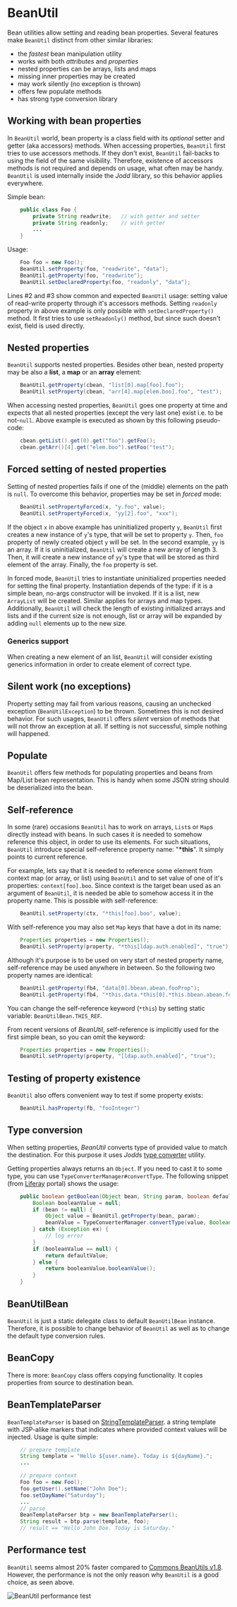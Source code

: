 # BeanUtil

Bean utilities allow setting and reading bean properties. Several
features make `BeanUtil` distinct from other similar libraries:

* the *fastest* bean manipulation utility
* works with both *attributes* and *properties*
* nested properties can be arrays, lists and maps
* missing inner properties may be created
* may work silently (no exception is thrown)
* offers few populate methods
* has strong type conversion library

## Working with bean properties

In `BeanUtil` world, bean property is a class field with its *optional*
setter and getter (aka accessors) methods. When accessing properties,
`BeanUtil` first tries to use accessors methods. If they don't exist,
`BeanUtil` fail-backs to using the field of the same visibility.
Therefore, existence of accessors methods is not required and depends on
usage, what often may be handy. `BeanUtil` is used internally inside
the *Jodd* library, so this behavior applies everywhere.

Simple bean:

~~~~~ java
    public class Foo {
    	private String readwrite;   // with getter and setter
    	private String readonly;    // with getter
    	...
    }
~~~~~

Usage:

~~~~~ java
    Foo foo = new Foo();
    BeanUtil.setProperty(foo, "readwrite", "data");
    BeanUtil.getProperty(foo, "readwrite");
    BeanUtil.setDeclaredProperty(foo, "readonly", "data");
~~~~~

Lines #2 and #3 show common and expected `BeanUtil` usage: setting value
of read-write property through it's accessors methods. Setting
`readonly` property in above example is only possible with
`setDeclaredProperty()` method. It first tries to use `setReadonly()`
method, but since such doesn't exist, field is used directly.

## Nested properties

`BeanUtil` supports nested properties. Besides other bean, nested
property may be also a **list**, a **map** or an **array** element:

~~~~~ java
    BeanUtil.getProperty(cbean, "list[0].map[foo].foo");
    BeanUtil.setProperty(cbean, "arr[4].map[elem.boo].foo", "test");
~~~~~

When accessing nested properties, `BeanUtil` goes one property at time
and expects that all nested properties (except the very last one) exist
i.e. to be not-`null`. Above example is executed as shown by this
following pseudo-code:

~~~~~ java
    cbean.getList().get(0).get("foo").getFoo();
    cbean.getArr()[4].get("elem.boo").setFoo("test");
~~~~~


## Forced setting of nested properties

Setting of nested properties fails if one of the (middle) elements on
the path is `null`. To overcome this behavior, properties may be set in
*forced* mode:

~~~~~ java
    BeanUtil.setPropertyForced(x, "y.foo", value);
    BeanUtil.setPropertyForced(x, "yy[2].foo", "xxx");
~~~~~

If the object `x` in above example has uninitialized property `y`,
`BeanUtil` first creates a new instance of `y`\'s type, that will be set
to property `y`. Then, `foo` property of newly created object `y` will
be set. In the second example, `yy` is an array. If it is uninitialized,
`BeanUtil` will create a new array of length 3. Then, it will create a
new instance of `yy`\'s type that will be stored as third element of the
array. Finally, the `foo` property is set.

In forced mode, `BeanUtil` tries to instantiate uninitialized properties
needed for setting the final property. Instantiation depends of the
type: if it is a simple bean, no-args constructor will be invoked. If it
is a list, new `ArrayList` will be created. Similar applies for arrays
and map types. Additionally, `BeanUtil` will check the length of
existing initialized arrays and lists and if the current size is not
enough, list or array will be expanded by adding `null` elements up to
the new size.

### Generics support

When creating a new element of an list, `BeanUtil` will consider
existing generics information in order to create element of correct
type.

## Silent work (no exceptions)

Property setting may fail from various reasons, causing an unchecked
exception (`BeanUtilException`) to be thrown. Sometimes this is not
desired behavior. For such usages, `BeanUtil` offers *silent* version of
methods that will not throw an exception at all. If setting is not
successful, simple nothing will happened.

## Populate

`BeanUtil` offers few methods for populating properties and beans from
Map/List bean representation. This is handy when some JSON string should
be deserialized into the bean.

## Self-reference

In some (rare) occasions `BeanUtil` has to work on arrays, `List`s or
`Map`s directly instead with beans. In such cases it is needed to
somehow reference this object, in order to use its elements. For such
situations, `BeanUtil` introduce special self-reference property name:
\"**\*this**\". It simply points to current reference.

For example, lets say that it is needed to reference some element from
context map (or array, or list) using `BeanUtil` and to set value of one
of it's properties: `context[foo].boo`. Since context is the target
bean used as an argument of `BeanUtil`, it is needed be able to somehow
access it in the property name. This is possible with self-reference:

~~~~~ java
    BeanUtil.setProperty(ctx, "*this[foo].boo", value);
~~~~~

With self-reference you may also set `Map` keys that have a dot in its name:

~~~~~ java
    Properties properties = new Properties();
    BeanUtil.setProperty(property, "*this[ldap.auth.enabled]", "true");
~~~~~

Although it's purpose is to be used on very start of nested property
name, self-reference may be used anywhere in between. So the following
two property names are identical:

~~~~~ java
    BeanUtil.getProperty(fb4, "data[0].bbean.abean.fooProp");
    BeanUtil.getProperty(fb4, "*this.data.*this[0].*this.bbean.abean.fooProp");
~~~~~

You can change the self-reference keyword (`*this`) by setting static
variable: `BeanUtilBean.THIS_REF`.

From recent versions of *BeanUtil*, self-reference is implicitly used
for the first simple bean, so you can omit the keyword:

~~~~~ java
    Properties properties = new Properties();
    BeanUtil.setProperty(property, "[ldap.auth.enabled]", "true");
~~~~~


## Testing of property existence

`BeanUtil` also offers convenient way to test if some property exists:

~~~~~ java
    BeanUtil.hasProperty(fb, "fooInteger")
~~~~~

## Type conversion

When setting properties, *BeanUtil* converts type of provided value to
match the destination. For this purpose it uses *Jodd*s [type converter](typeconverter.html) utility.

Getting properties always returns an `Object`. If you need to cast it to
some type, you can use `TypeConverterManager#convertType`. The following
snippet (from [Liferay](http://www.liferay.com) portal) shows the usage:

~~~~~ java
    public boolean getBoolean(Object bean, String param, boolean defaultValue) {
    	Boolean booleanValue = null;
    	if (bean != null) {
    		Object value = BeanUtil.getProperty(bean, param);
    		beanValue = TypeConverterManager.convertType(value, Boolean.class);
    	} catch (Exception ex) {
    		// log error
    	}
    	if (booleanValue == null) {
    		return defaultValue;
    	} else {
    		return booleanValue.booleanValue();
    	}
    }
~~~~~

## BeanUtilBean

`BeanUtil` is just a static delegate class to default `BeanUtilBean`
instance. Therefore, it is possible to change behavior of `BeanUtil` as
well as to change the default type conversion rules.

## BeanCopy

There is more: `BeanCopy` class offers copying functionality. It copies
properties from source to destination bean.

## BeanTemplateParser

`BeanTemplateParser` is based on
[StringTemplateParser](stringtemplateparser.html). a string template
with JSP-alike markers that indicates where provided context values will
be injected. Usage is quite simple:

~~~~~ java
    // prepare template
    String template = "Hello ${user.name}. Today is ${dayName}.";
    ...

    // prepare context
    Foo foo = new Foo();
    foo.getUser().setName("John Doe");
    foo.setDayName("Saturday");
    ...
    // parse
    BeanTemplateParser btp = new BeanTemplateParser();
    String result = btp.parse(template, foo);
    // result == "Hello John Doe. Today is Saturday."
~~~~~

## Performance test

`BeanUtil` seems almost 20% faster compared to
[Commons BeanUtils v1.8](http://commons.apache.org/beanutils/).
However, the performance is not the only reason why `BeanUtil` is a good choice, as seen above.

![BeanUtil performance test](beanutil-benchmark.png)
